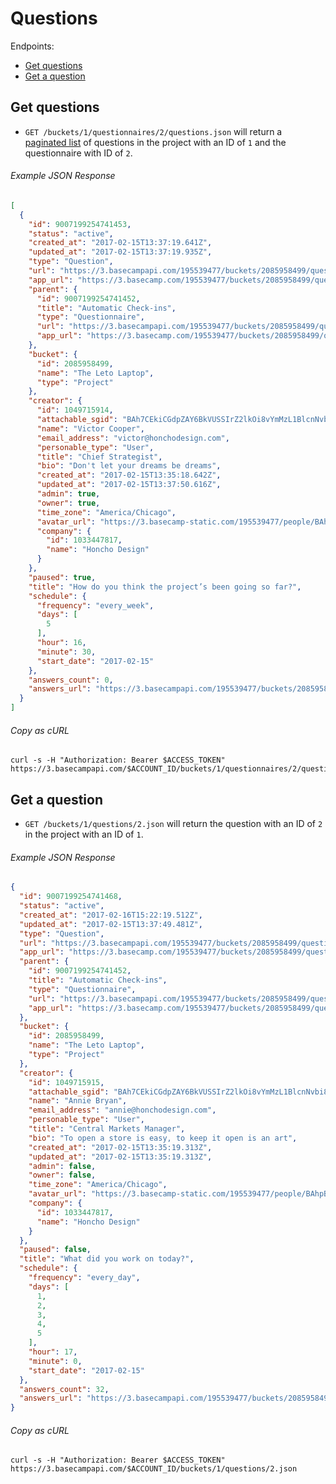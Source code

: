 Questions
=========

Endpoints:

- [Get questions](#get-questions)
- [Get a question](#get-a-question)

Get questions
-------------

* `GET /buckets/1/questionnaires/2/questions.json` will return a [paginated list][pagination] of questions in the project with an ID of `1` and the questionnaire with ID of `2`.

###### Example JSON Response
<!-- START GET /buckets/1/questionnaires/2/questions.json -->
```json
[
  {
    "id": 9007199254741453,
    "status": "active",
    "created_at": "2017-02-15T13:37:19.641Z",
    "updated_at": "2017-02-15T13:37:19.935Z",
    "type": "Question",
    "url": "https://3.basecampapi.com/195539477/buckets/2085958499/questions/9007199254741453.json",
    "app_url": "https://3.basecamp.com/195539477/buckets/2085958499/questions/9007199254741453",
    "parent": {
      "id": 9007199254741452,
      "title": "Automatic Check-ins",
      "type": "Questionnaire",
      "url": "https://3.basecampapi.com/195539477/buckets/2085958499/questionnaires/9007199254741452.json",
      "app_url": "https://3.basecamp.com/195539477/buckets/2085958499/questionnaires/9007199254741452"
    },
    "bucket": {
      "id": 2085958499,
      "name": "The Leto Laptop",
      "type": "Project"
    },
    "creator": {
      "id": 1049715914,
      "attachable_sgid": "BAh7CEkiCGdpZAY6BkVUSSIrZ2lkOi8vYmMzL1BlcnNvbi8xMDQ5NzE1OTE0P2V4cGlyZXNfaW4GOwBUSSIMcHVycG9zZQY7AFRJIg9hdHRhY2hhYmxlBjsAVEkiD2V4cGlyZXNfYXQGOwBUMA==--f7a107e8e50594823dc25f59b44aeefc7b1a4bc8",
      "name": "Victor Cooper",
      "email_address": "victor@honchodesign.com",
      "personable_type": "User",
      "title": "Chief Strategist",
      "bio": "Don't let your dreams be dreams",
      "created_at": "2017-02-15T13:35:18.642Z",
      "updated_at": "2017-02-15T13:37:50.616Z",
      "admin": true,
      "owner": true,
      "time_zone": "America/Chicago",
      "avatar_url": "https://3.basecamp-static.com/195539477/people/BAhpBMpkkT4=--83f46d5bcb97c314029a53364e3b0444a55759b3/avatar-64-x4",
      "company": {
        "id": 1033447817,
        "name": "Honcho Design"
      }
    },
    "paused": true,
    "title": "How do you think the project’s been going so far?",
    "schedule": {
      "frequency": "every_week",
      "days": [
        5
      ],
      "hour": 16,
      "minute": 30,
      "start_date": "2017-02-15"
    },
    "answers_count": 0,
    "answers_url": "https://3.basecampapi.com/195539477/buckets/2085958499/questions/9007199254741453/answers.json"
  }
]
```
<!-- END GET /buckets/1/questionnaires/2/questions.json -->
###### Copy as cURL

``` shell
curl -s -H "Authorization: Bearer $ACCESS_TOKEN" https://3.basecampapi.com/$ACCOUNT_ID/buckets/1/questionnaires/2/questions.json
```

Get a question
--------------

* `GET /buckets/1/questions/2.json` will return the question with an ID of `2` in the project with an ID of `1`.

###### Example JSON Response
<!-- START GET /buckets/1/questions/2.json -->
```json
{
  "id": 9007199254741468,
  "status": "active",
  "created_at": "2017-02-16T15:22:19.512Z",
  "updated_at": "2017-02-15T13:37:49.481Z",
  "type": "Question",
  "url": "https://3.basecampapi.com/195539477/buckets/2085958499/questions/9007199254741468.json",
  "app_url": "https://3.basecamp.com/195539477/buckets/2085958499/questions/9007199254741468",
  "parent": {
    "id": 9007199254741452,
    "title": "Automatic Check-ins",
    "type": "Questionnaire",
    "url": "https://3.basecampapi.com/195539477/buckets/2085958499/questionnaires/9007199254741452.json",
    "app_url": "https://3.basecamp.com/195539477/buckets/2085958499/questionnaires/9007199254741452"
  },
  "bucket": {
    "id": 2085958499,
    "name": "The Leto Laptop",
    "type": "Project"
  },
  "creator": {
    "id": 1049715915,
    "attachable_sgid": "BAh7CEkiCGdpZAY6BkVUSSIrZ2lkOi8vYmMzL1BlcnNvbi8xMDQ5NzE1OTE1P2V4cGlyZXNfaW4GOwBUSSIMcHVycG9zZQY7AFRJIg9hdHRhY2hhYmxlBjsAVEkiD2V4cGlyZXNfYXQGOwBUMA==--8c53de5ec1a145d6f44a5b40c1051628ea38a9e2",
    "name": "Annie Bryan",
    "email_address": "annie@honchodesign.com",
    "personable_type": "User",
    "title": "Central Markets Manager",
    "bio": "To open a store is easy, to keep it open is an art",
    "created_at": "2017-02-15T13:35:19.313Z",
    "updated_at": "2017-02-15T13:35:19.313Z",
    "admin": false,
    "owner": false,
    "time_zone": "America/Chicago",
    "avatar_url": "https://3.basecamp-static.com/195539477/people/BAhpBMtkkT4=--8f9d15263df7a830cc0228be25bf1cf6ffdda3a8/avatar-64-x4",
    "company": {
      "id": 1033447817,
      "name": "Honcho Design"
    }
  },
  "paused": false,
  "title": "What did you work on today?",
  "schedule": {
    "frequency": "every_day",
    "days": [
      1,
      2,
      3,
      4,
      5
    ],
    "hour": 17,
    "minute": 0,
    "start_date": "2017-02-15"
  },
  "answers_count": 32,
  "answers_url": "https://3.basecampapi.com/195539477/buckets/2085958499/questions/9007199254741468/answers.json"
}
```
<!-- END GET /buckets/1/questions/2.json -->
###### Copy as cURL

``` shell
curl -s -H "Authorization: Bearer $ACCESS_TOKEN" https://3.basecampapi.com/$ACCOUNT_ID/buckets/1/questions/2.json
```

[pagination]: https://github.com/basecamp/bc3-api/blob/master/README.md#pagination
